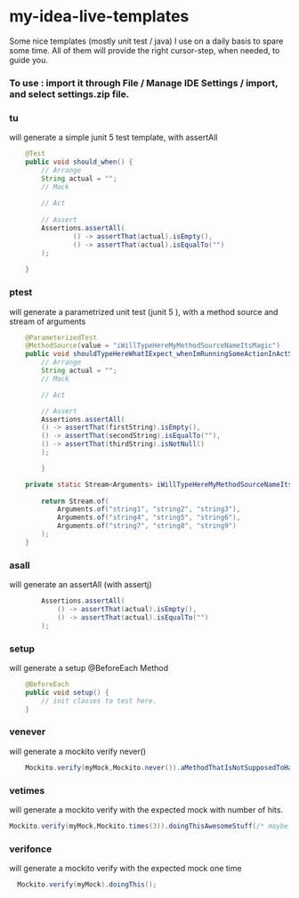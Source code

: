 # my-idea-live-templates

Some nice templates (mostly unit test / java) I use on a daily basis to spare some time.
All of them will provide the right cursor-step, when needed, to guide you. 


### To use : import it through File / Manage IDE Settings / import, and select settings.zip file.

### tu
will generate a simple junit 5 test template, with assertAll

```java
    @Test
    public void should_when() {
        // Arrange
        String actual = "";
        // Mock
        
        // Act
        
        // Assert
        Assertions.assertAll(
                () -> assertThat(actual).isEmpty(),
                () -> assertThat(actual).isEqualTo("")
        );    
        
    }
```


### ptest
will generate a parametrized unit test (junit 5 ), with a method source and stream of arguments

```java
    @ParameterizedTest
    @MethodSource(value = "iWillTypeHereMyMethodSourceNameItsMagic")
    public void shouldTypeHereWhatIExpect_whenImRunningSomeActionInActSection(String firstString, String secondString, String thirdString) {
        // Arrange
        String actual = "";
        // Mock

        // Act

        // Assert
        Assertions.assertAll(
        () -> assertThat(firstString).isEmpty(),
        () -> assertThat(secondString).isEqualTo(""),
        () -> assertThat(thirdString).isNotNull()
        );

        }

    private static Stream<Arguments> iWillTypeHereMyMethodSourceNameItsMagic() {
    
        return Stream.of(
            Arguments.of("string1", "string2", "string3"),
            Arguments.of("string4", "string5", "string6"),
            Arguments.of("string7", "string8", "string9")
        );
    }

```




### asall
will generate an assertAll (with assertj)

```java
        Assertions.assertAll(
            () -> assertThat(actual).isEmpty(),
            () -> assertThat(actual).isEqualTo("")
        );

```

### setup
will generate a setup @BeforeEach Method

```java
    @BeforeEach
    public void setup() {
        // init classes to test here.
    }


```


### venever
will generate a mockito verify never()

```java
    Mockito.verify(myMock,Mockito.never()).aMethodThatIsNotSupposedToHappen();

```

### vetimes
will generate a mockito verify with the expected mock with number of hits.

```java
Mockito.verify(myMock,Mockito.times(3)).doingThisAwesomeStuff(/* maybe your params here */) ; 
```


### verifonce
will generate a mockito verify with the expected mock one time
```java
  Mockito.verify(myMock).doingThis();
```